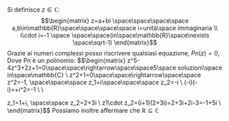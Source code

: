 Si definisce $z\in\mathbb{C}$: $$\begin{matrix}
z=a+bi \space\space\space\space a,b\in\mathbb{R}\space\space\space\space i=unità\space immaginaria \\
i\cdot i=-1 \space \space\space(in\space\mathbb{R}\space\nexists \space\sqrt-1) 
\end{matrix}$$
Grazie ai numeri complessi posso riscrivere qualsiasi equazione, $Pn(z)=0$, Dove Pn è un polinomio: $$\begin{matrix}
z^5-4z^3+2z+1=0\space\space\rightarrow\space\space5\space soluzioni\space in\space\mathbb{C} \\
z^2+1=0\space\space\rightarrow\space\space z^2=-1, \space\space\space z_1=i\space\space\space z_2=-i \\
(-i)(-i)=+i^2=-1 \\ \\

z_1=1+i, \space\space z_2=2+3i \\
z1\cdot z_2=(i+1)(2+3i)=2+3i+2i-3=-1+5i \\ 
\end{matrix}$$
Possiamo inoltre affermare che $\mathbb{R}\subseteq\mathbb{C}$  